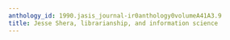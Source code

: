```yaml
---
anthology_id: 1990.jasis_journal-ir0anthology0volumeA41A3.9
title: Jesse Shera, librarianship, and information science
---
```

